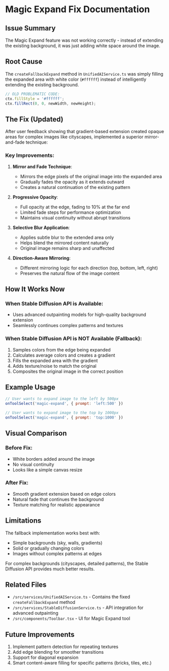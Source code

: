 # Magic Expand Fix Documentation

## Issue Summary
The Magic Expand feature was not working correctly - instead of extending the existing background, it was just adding white space around the image.

## Root Cause
The `createFallbackExpand` method in `UnifiedAIService.ts` was simply filling the expanded area with white color (`#ffffff`) instead of intelligently extending the existing background.

```typescript
// OLD PROBLEMATIC CODE:
ctx.fillStyle = '#ffffff';
ctx.fillRect(0, 0, newWidth, newHeight);
```

## The Fix (Updated)
After user feedback showing that gradient-based extension created opaque areas for complex images like cityscapes, implemented a superior mirror-and-fade technique:

### Key Improvements:

1. **Mirror and Fade Technique**:
   - Mirrors the edge pixels of the original image into the expanded area
   - Gradually fades the opacity as it extends outward
   - Creates a natural continuation of the existing pattern

2. **Progressive Opacity**:
   - Full opacity at the edge, fading to 10% at the far end
   - Limited fade steps for performance optimization
   - Maintains visual continuity without abrupt transitions

3. **Selective Blur Application**:
   - Applies subtle blur to the extended area only
   - Helps blend the mirrored content naturally
   - Original image remains sharp and unaffected

4. **Direction-Aware Mirroring**:
   - Different mirroring logic for each direction (top, bottom, left, right)
   - Preserves the natural flow of the image content

## How It Works Now

### When Stable Diffusion API is Available:
- Uses advanced outpainting models for high-quality background extension
- Seamlessly continues complex patterns and textures

### When Stable Diffusion API is NOT Available (Fallback):
1. Samples colors from the edge being expanded
2. Calculates average colors and creates a gradient
3. Fills the expanded area with the gradient
4. Adds texture/noise to match the original
5. Composites the original image in the correct position

## Example Usage
```javascript
// User wants to expand image to the left by 500px
onToolSelect('magic-expand', { prompt: 'left:500' })

// User wants to expand image to the top by 1000px  
onToolSelect('magic-expand', { prompt: 'top:1000' })
```

## Visual Comparison

### Before Fix:
- White borders added around the image
- No visual continuity
- Looks like a simple canvas resize

### After Fix:
- Smooth gradient extension based on edge colors
- Natural fade that continues the background
- Texture matching for realistic appearance

## Limitations
The fallback implementation works best with:
- Simple backgrounds (sky, walls, gradients)
- Solid or gradually changing colors
- Images without complex patterns at edges

For complex backgrounds (cityscapes, detailed patterns), the Stable Diffusion API provides much better results.

## Related Files
- `/src/services/UnifiedAIService.ts` - Contains the fixed `createFallbackExpand` method
- `/src/services/StableDiffusionService.ts` - API integration for advanced outpainting
- `/src/components/Toolbar.tsx` - UI for Magic Expand tool

## Future Improvements
1. Implement pattern detection for repeating textures
2. Add edge blending for smoother transitions
3. Support for diagonal expansion
4. Smart content-aware filling for specific patterns (bricks, tiles, etc.)